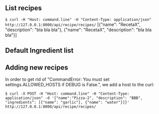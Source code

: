 ## List recipes
`$ curl -H "Host: command.line" -H "Content-Type: application/json" http://127.0.0.1:8000/api/recipe/recipes/`
[{"name": "RecetaX", "description": "bla bla bla"}, {"name": "RecetaX", "description": "bla bla bla"}]

## Default Ingredient list

## Adding new recipes
In order to get rid of "CommandError: You must set settings.ALLOWED_HOSTS if DEBUG is False.", we add a host to the curl:

`$ curl -X POST -H "Host: command.line" -H "Content-Type: application/json" -d '{"name":"Pizza-2", "description": "BBB", "ingredients": [{"name": "garlic"}, {"name": "water"}]}' http://127.0.0.1:8000/api/recipe/recipes/`
